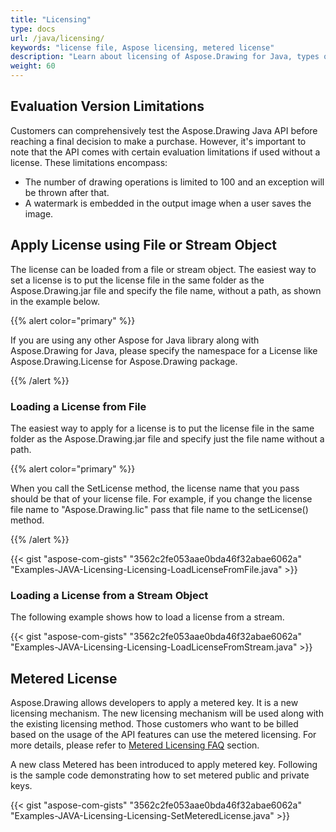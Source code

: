 ```yaml
---
title: "Licensing"
type: docs
url: /java/licensing/
keywords: "license file, Aspose licensing, metered license"
description: "Learn about licensing of Aspose.Drawing for Java, types of licenses. Apply the license from file, from a stream object or use metered license."
weight: 60
---
```


## **Evaluation Version Limitations**

Customers can comprehensively test the Aspose.Drawing Java API before reaching a final decision to make a purchase. However, it's important to note that the API comes with certain evaluation limitations if used without a license. These limitations encompass:

- The number of drawing operations is limited to 100 and an exception will be thrown after that.
- A watermark is embedded in the output image when a user saves the image.

## **Apply License using File or Stream Object**

The license can be loaded from a file or stream object. The easiest way to set a license is to put the license file in the same folder as the Aspose.Drawing.jar file and specify the file name, without a path, as shown in the example below.

{{% alert color="primary" %}} 

If you are using any other Aspose for Java library along with Aspose.Drawing for Java, please specify the namespace for a License like Aspose.Drawing.License for Aspose.Drawing package.

{{% /alert %}} 

### **Loading a License from File**

The easiest way to apply for a license is to put the license file in the same folder as the Aspose.Drawing.jar file and specify just the file name without a path.

{{% alert color="primary" %}} 

When you call the SetLicense method, the license name that you pass should be that of your license file. For example, if you change the license file name to "Aspose.Drawing.lic" pass that file name to the setLicense() method.

{{% /alert %}} 

{{< gist "aspose-com-gists" "3562c2fe053aae0bda46f32abae6062a" "Examples-JAVA-Licensing-Licensing-LoadLicenseFromFile.java" >}}

### **Loading a License from a Stream Object**

The following example shows how to load a license from a stream.

{{< gist "aspose-com-gists" "3562c2fe053aae0bda46f32abae6062a" "Examples-JAVA-Licensing-Licensing-LoadLicenseFromStream.java" >}}

## **Metered License**

Aspose.Drawing allows developers to apply a metered key. It is a new licensing mechanism. The new licensing mechanism will be used along with the existing licensing method. Those customers who want to be billed based on the usage of the API features can use the metered licensing. For more details, please refer to [Metered Licensing FAQ](https://purchase.aspose.com/faqs/licensing/metered) section.

A new class Metered has been introduced to apply metered key. Following is the sample code demonstrating how to set metered public and private keys.

{{< gist "aspose-com-gists" "3562c2fe053aae0bda46f32abae6062a" "Examples-JAVA-Licensing-Licensing-SetMeteredLicense.java" >}}
